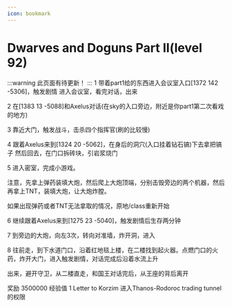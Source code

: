 ```yaml
---
icon: bookmark
---
```

# Dwarves and Doguns Part II(level 92)
:::warning 
此页面有待更新！
:::
1 带着part1给的东西进入会议室入口[1372 142 -5306]，触发剧情
进入会议室，看完对话，出来

2 在[1383 13 -5088]和Axelus对话(在sky的入口旁边，附近是你part1第二次看戏的地方)

3 靠近大门，触发战斗，击杀四个指挥官(刷的比较慢)

4 跟着Axelus来到[1324 20 -5062]，在身后的洞穴(入口挂着钻石镐)下去拿把镐子 然后回去，在门口拆砖块，引岩浆烧门

5 进入密室，完成小游戏。

注意，先拿上弹药装填大炮，然后爬上大炮顶端，分别击毁旁边的两个机器，然后再拿上TNT，装填大炮，让大炮炸膛。

如果出现弹药或者TNT无法拿取的情况，原地/class重新开始

6 继续跟着Axelus来到[1275 23 -5040]，触发剧情后生存两分钟

7 到旁边的大炮，向左3次，转向对准墙，炸开洞，进入

8 往前走，到下水道门口，沿着红地毯上楼，在二楼找到起火器。点燃门口的火药，炸开大门，进入触发剧情，对话完成后沿着水流上升

出来，避开守卫，从二楼直走，和国王对话完后，从王座的背后离开

奖励
3500000 经验值
1 Letter to Korzim
进入Thanos-Rodoroc trading tunnel的权限